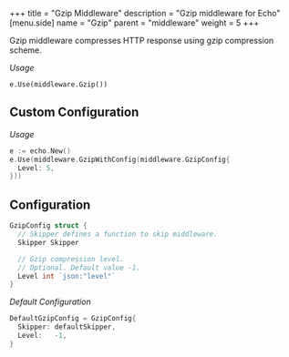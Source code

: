 +++
title = "Gzip Middleware"
description = "Gzip middleware for Echo"
[menu.side]
  name = "Gzip"
  parent = "middleware"
  weight = 5
+++

Gzip middleware compresses HTTP response using gzip compression scheme.

*Usage*

`e.Use(middleware.Gzip())`

## Custom Configuration

*Usage*

```go
e := echo.New()
e.Use(middleware.GzipWithConfig(middleware.GzipConfig{
  Level: 5,
}))
```

## Configuration

```go
GzipConfig struct {
  // Skipper defines a function to skip middleware.
  Skipper Skipper

  // Gzip compression level.
  // Optional. Default value -1.
  Level int `json:"level"`
}
```

*Default Configuration*

```go
DefaultGzipConfig = GzipConfig{
  Skipper: defaultSkipper,
  Level:   -1,
}
```
